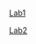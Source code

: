 [Lab1](https://github.com/DILIPKUMARJAULA/AIML-LABS/blob/main/Lab01-AIML.ipynb)

[Lab2](https://github.com/DILIPKUMARJAULA/AIML-LABS/blob/main/Lab02-AIML.ipynb)
